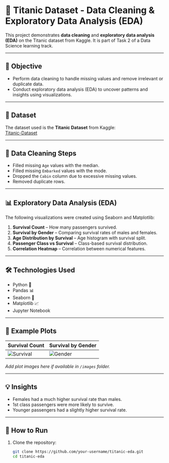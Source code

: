 # 🚢 Titanic Dataset - Data Cleaning & Exploratory Data Analysis (EDA)

This project demonstrates **data cleaning** and **exploratory data analysis (EDA)** on the Titanic dataset from Kaggle. It is part of Task 2 of a Data Science learning track.

---

## 📌 Objective

- Perform data cleaning to handle missing values and remove irrelevant or duplicate data.
- Conduct exploratory data analysis (EDA) to uncover patterns and insights using visualizations.

---

## 📁 Dataset

The dataset used is the **Titanic Dataset** from Kaggle:  
[Titanic-Dataset](https://www.kaggle.com/datasets/yasserh/titanic-dataset)

---

## 🧹 Data Cleaning Steps

- Filled missing `Age` values with the median.
- Filled missing `Embarked` values with the mode.
- Dropped the `Cabin` column due to excessive missing values.
- Removed duplicate rows.

---

## 📊 Exploratory Data Analysis (EDA)

The following visualizations were created using Seaborn and Matplotlib:

1. **Survival Count** – How many passengers survived.
2. **Survival by Gender** – Comparing survival rates of males and females.
3. **Age Distribution by Survival** – Age histogram with survival split.
4. **Passenger Class vs Survival** – Class-based survival distribution.
5. **Correlation Heatmap** – Correlation between numerical features.

---

## 🛠️ Technologies Used

- Python 🐍
- Pandas 📊
- Seaborn 🎨
- Matplotlib 📈
- Jupyter Notebook

---

## 📸 Example Plots

| Survival Count | Survival by Gender |
|----------------|--------------------|
| ![Survival](images/survival_count.png) | ![Gender](images/survival_gender.png) |

_Add plot images here if available in `/images` folder._

---

## 💡 Insights

- Females had a much higher survival rate than males.
- 1st class passengers were more likely to survive.
- Younger passengers had a slightly higher survival rate.

---

## 📂 How to Run

1. Clone the repository:
   ```bash
   git clone https://github.com/your-username/titanic-eda.git
   cd titanic-eda
